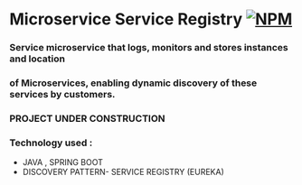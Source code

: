 # Microservice Service Registry [![NPM](https://img.shields.io/npm/l/react)](https://github.com/JoelMaciel/BOOK-STORE/blob/dev/LICENCE)


### Service microservice that logs, monitors and stores instances and location

### of Microservices, enabling dynamic discovery of these services by customers.


### PROJECT UNDER CONSTRUCTION

### Technology used :

- JAVA , SPRING BOOT
- DISCOVERY PATTERN- SERVICE REGISTRY (EUREKA)

